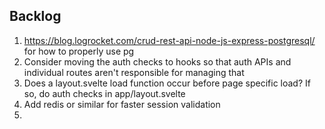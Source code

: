 ## Backlog

1. https://blog.logrocket.com/crud-rest-api-node-js-express-postgresql/ for how to properly use pg
1. Consider moving the auth checks to hooks so that auth APIs and individual routes aren't responsible for managing that
1. Does a layout.svelte load function occur before page specific load? If so, do auth checks
in app/layout.svelte
1. Add redis or similar for faster session validation
1. 
